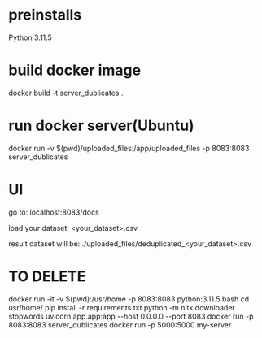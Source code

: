 # preinstalls
Python 3.11.5
# build docker image
docker build -t server_dublicates .
# run docker server(Ubuntu)
docker run -v $(pwd)/uploaded_files:/app/uploaded_files -p 8083:8083 server_dublicates
# UI
go to: 
    localhost:8083/docs

load your dataset:
    <your_dataset>.csv

result dataset will be:
    ./uploaded_files/deduplicated_<your_dataset>.csv
    



# TO DELETE 
docker run -it -v $(pwd):/usr/home -p 8083:8083 python:3.11.5 bash
cd usr/home/
pip install -r requirements.txt
python -m nltk.downloader stopwords
uvicorn app.app:app --host 0.0.0.0 --port 8083
docker run -p 8083:8083 server_dublicates
docker run -p 5000:5000 my-server